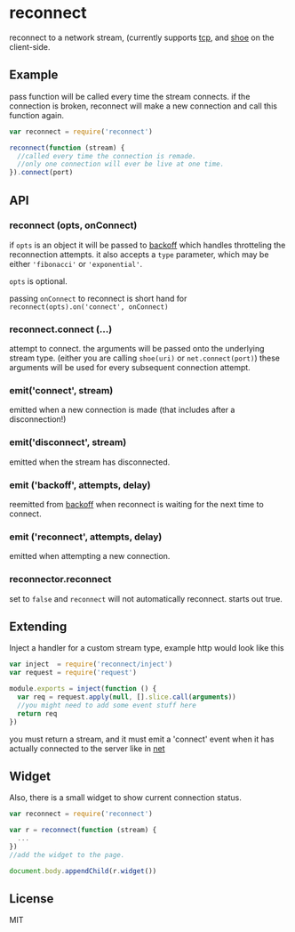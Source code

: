 # reconnect

reconnect to a network stream, (currently supports [tcp](http://nodejs.org/api/net.html), 
and [shoe](https://github.com/substack/shoe) on the client-side.

## Example

pass function will be called every time the stream connects.
if the connection is broken, reconnect will make a new connection
and call this function again.
``` js
var reconnect = require('reconnect')

reconnect(function (stream) {
  //called every time the connection is remade.
  //only one connection will ever be live at one time.
}).connect(port)
```

## API

### reconnect (opts, onConnect)

if `opts` is an object it will be passed to [backoff](https://github.com/MathieuTurcotte/node-backoff)
which handles throtteling the reconnection attempts. it also accepts a `type` parameter, which may 
be either `'fibonacci'` or `'exponential'`.

`opts` is optional.

passing `onConnect` to reconnect is short hand for `reconnect(opts).on('connect', onConnect)`

### reconnect.connect (...)

attempt to connect. the arguments will be passed onto the underlying stream type.
(either you are calling `shoe(uri)` or `net.connect(port)`)
these arguments will be used for every subsequent connection attempt.

### emit('connect', stream)

emitted when a new connection is made (that includes after a disconnection!)

### emit('disconnect', stream)

emitted when the stream has disconnected.

### emit ('backoff', attempts, delay)

reemitted from [backoff](https://github.com/MathieuTurcotte/node-backoff) 
when reconnect is waiting for the next time to connect.

### emit ('reconnect', attempts, delay)

emitted when attempting a new connection.

### reconnector.reconnect

set to `false` and `reconnect` will not automatically reconnect.
starts out true.

## Extending

Inject a handler for a custom stream type, example http would look like this

``` js
var inject  = require('reconnect/inject')
var request = require('request')

module.exports = inject(function () {
  var req = request.apply(null, [].slice.call(arguments))
  //you might need to add some event stuff here
  return req
})

```

you must return a stream, and it must emit a 'connect' event when it has
actually connected to the server like in [net](http://nodejs.org/api/net.html)

## Widget

Also, there is a small widget to show current connection status.

``` js
var reconnect = require('reconnect')

var r = reconnect(function (stream) {
  ...
})
//add the widget to the page.

document.body.appendChild(r.widget())

```

## License

MIT
